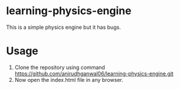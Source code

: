 # learning-physics-engine
This is a simple physics engine but it has bugs.

# Usage
1. Clone the repository using command https://github.com/anirudhganwal06/learning-physics-engine.git
2. Now open the index.html file in any browser.
